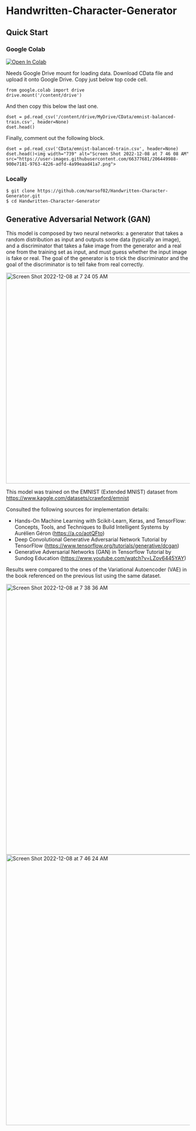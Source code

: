 # Handwritten-Character-Generator
## Quick Start
### Google Colab
[![Open In Colab](https://colab.research.google.com/assets/colab-badge.svg)](https://colab.research.google.com/github/marsof02/Handwritten-Character-Generator/blob/main/CharacterGAN.ipynb)

Needs Google Drive mount for loading data. Download CData file and upload it onto Google Drive.
Copy just below top code cell.
```
from google.colab import drive
drive.mount('/content/drive')
```
And then copy this below the last one.
```
dset = pd.read_csv('/content/drive/MyDrive/CData/emnist-balanced-train.csv', header=None)
dset.head()
```
Finally, comment out the following block.
```
dset = pd.read_csv('CData/emnist-balanced-train.csv', header=None)
dset.head()<img width="739" alt="Screen Shot 2022-12-08 at 7 46 08 AM" src="https://user-images.githubusercontent.com/66377681/206449988-900e7181-9763-4226-adfd-4a99eaad41a7.png">

```


### Locally 
```
$ git clone https://github.com/marsof02/Handwritten-Character-Generator.git
$ cd Handwritten-Character-Generator
```
## Generative Adversarial Network (GAN)
This model is composed by two neural networks: a generator that takes a random distribution as input and outputs some data (typically an image), and a discriminator that takes a fake image from the generator and a real one from the training set as input, and must guess whether the input image is fake or real.
The goal of the generator is to trick the discriminator and the goal of the discriminator is to tell fake from real correctly.

<img width="576" alt="Screen Shot 2022-12-08 at 7 24 05 AM" src="https://user-images.githubusercontent.com/66377681/206445637-5a22b0aa-adde-43b1-b3cc-29e95294d88c.png">

This model was trained on the EMNIST (Extended MNIST) dataset from https://www.kaggle.com/datasets/crawford/emnist

Consulted the following sources for implementation details:

- Hands-On Machine Learning with Scikit-Learn, Keras, and TensorFlow: Concepts, Tools, and Techniques to Build
Intelligent Systems by Aurélien Géron (https://a.co/aotQFto)
- Deep Convolutional Generative Adversarial Network Tutorial by TensorFlow (https://www.tensorflow.org/tutorials/generative/dcgan)
- Generative Adversarial Networks (GAN) in Tensorflow Tutorial by Sundog Education (https://www.youtube.com/watch?v=LZov6445YAY)

Results were compared to the ones of the Variational Autoencoder (VAE) in the book referenced on the previous list using the same dataset.

<img width="739" alt="Screen Shot 2022-12-08 at 7 38 36 AM" src="https://user-images.githubusercontent.com/66377681/206448262-c9330b99-307b-46df-a85f-a02173435caa.png">

<img width="739" alt="Screen Shot 2022-12-08 at 7 46 24 AM" src="https://user-images.githubusercontent.com/66377681/206450048-92d0157e-6487-4a24-aab2-cf068b55d081.png">


